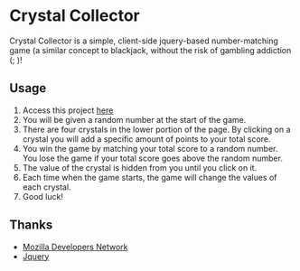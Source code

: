 # Crystal Collector

Crystal Collector is a simple, client-side jquery-based number-matching game (a similar concept to blackjack, without the risk of gambling addiction (; )! 

## Usage

1. Access this project [here](http://happyliltrees.github.io/CrystalCollector)
2. You will be given a random number at the start of the game.
3. There are four crystals in the lower portion of the page. By clicking on a crystal you will add a specific amount of points to your total score.
4. You win the game by matching your total score to a random number. You lose the game if your total score goes above the random number.
5. The value of the crystal is hidden from you until you click on it.
6. Each time when the game starts, the game will change the values of each crystal.
7. Good luck!

## Thanks

* [Mozilla Developers Network](https://developer.mozilla.org/en-US/docs/Web/javascript)
* [Jquery](https://jquery.com)
